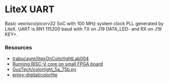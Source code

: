 # LiteX UART
Basic vexriscv/picorv32 SoC with 100 MHz system clock PLL generated by LiteX. UART is 8N1 115200 baud with TX on J19 DATA_LED- and RX on J19 KEY+.

### Resources
  - [trabucayre/litexOnColorlightLab004](https://github.com/trabucayre/litexOnColorlightLab004)
  - [Running RISC-V core on small FPGA board](https://blog.pcbxprt.com/index.php/2020/07/19/running-risc-v-core-on-small-fpga-board/)
  - [GuzTech/colorlight_5a_75b.py](https://gist.github.com/GuzTech/6739255f45bdc8394df5db4c7b4a272f)
  - [enjoy-digital/colorlite](https://github.com/enjoy-digital/colorlite/blob/master/colorlite.py)
